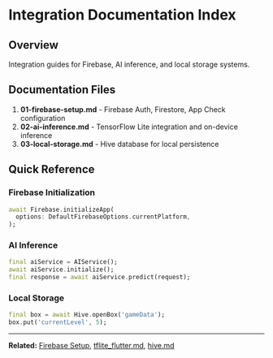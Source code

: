 # Integration Documentation Index

## Overview

Integration guides for Firebase, AI inference, and local storage systems.

## Documentation Files

1. **01-firebase-setup.md** - Firebase Auth, Firestore, App Check configuration
2. **02-ai-inference.md** - TensorFlow Lite integration and on-device inference
3. **03-local-storage.md** - Hive database for local persistence

## Quick Reference

### Firebase Initialization

```dart
await Firebase.initializeApp(
  options: DefaultFirebaseOptions.currentPlatform,
);
```

### AI Inference

```dart
final aiService = AIService();
await aiService.initialize();
final response = await aiService.predict(request);
```

### Local Storage

```dart
final box = await Hive.openBox('gameData');
box.put('currentLevel', 5);
```

---

**Related:** [Firebase Setup](../0.firebase/FIREBASE_INTEGRATION_COMPLETE.md), [tflite_flutter.md](../tflite_flutter.md), [hive.md](../hive.md)


